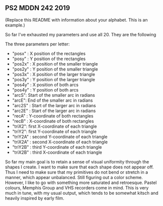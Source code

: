 ## PS2 MDDN 242 2019

(Replace this README with information about your alphabet. This is an example.)

So far I've exhausted my parameters and use all 20. They are the following

The three parameters per letter:
  * "posx" : X position of the rectangles
  * "posy" : Y position of the rectangles
  *	"pos2x" : X position of the smaller triangle
  * "pos2y" : Y position of the smaller triangle
  *	"pos3x" : X position of the larger triangle
  * "pos3y" : Y position of the larger triangle
  * "pos4y" : X position of both arcs
  *	"pos4y" : Y position of both arcs
  * "arcS": Start of the smaller arc in radians
  * "arcE": End of the smaller arc in radians
  * "arc2S" : Start of the larger arc in radians
  * "arc2E" : Start of the larger arc in radians
  *	"recA" : Y-coordinate of both rectangles
  *	"recB" : X-coordinate of both rectangles
  *	"triX2": first X-coordinate of each triangle
  *	"triY2": first Y-coordinate of each triangle
  *	"triY2A" : second Y-coordinate of each triangle
  *	"triX2A" : second X-coordinate of each triangle
  * "triY2B" : third Y-coordinate of each triangle
  *	"triX2B" : third X-coordinate of each triangle

  So far my main goal is to retain a sense of visual uniformity through the shapes I create. I want to make sure that each shape does not appear off. Thus I need to make sure that my primitives do not bend or stretch in a manner, which appear unbalanced. Still figuring out a color scheme. However, I like to go with something more saturated and retroesque. Pastel colours, Memphis Group and VHS recorders come in mind. This is very much in tune, with my usual output, which tends to be somewhat kitsch and heavily inspired by early film.